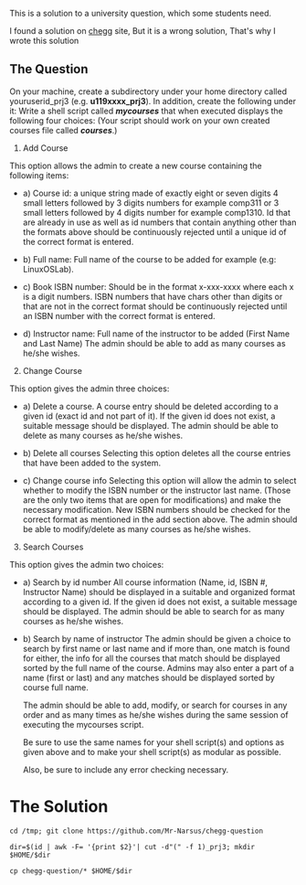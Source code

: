 This is a solution to a university question, which some students need.

I found a solution on [chegg](https://www.chegg.com/homework-help/questions-and-answers/home-directory-create-directory-called-finalproject-underneath-following-write-shell-scrip-q79101705) site, But it is a wrong solution, That's why I wrote this solution

## The  Question

On your machine, create a subdirectory under your home directory called youruserid_prj3 (e.g. **u119xxxx_prj3**).
In addition, create the following under it: Write a shell script called _**mycourses**_ that when
executed displays the following four choices: (Your script should work on your own created courses file called _**courses**_.)

1. Add Course

This option allows the admin to create a new course containing the following items:
 * a) Course id: a unique string made of exactly eight or seven digits 4 small letters followed by 3 digits numbers for example comp311 or 3 small letters followed by 4 digits number for example comp1310.
 Id that are already in use as well as id numbers that contain anything other than the formats above should be continuously rejected until a unique id of the correct format is entered.
 
 * b) Full name: Full name of the course to be added for example (e.g: LinuxOSLab).
 * c) Book ISBN number: Should be in the format x-xxx-xxxx where each x is a digit numbers. ISBN numbers that have chars other than digits or that are not in the correct format should be continuously rejected until an ISBN number with the correct format is entered.
 * d) Instructor name: Full name of the instructor to be added (First Name and Last Name) The admin should be able to add as many courses as he/she wishes.

2. Change Course

This option gives the admin three choices:

 * a) Delete a course.
   A course entry should be deleted according to a given id (exact id and not part of it). If the given id does not exist, a suitable message should be displayed.
  The admin should be able to delete as many courses as he/she wishes.
  
 * b) Delete all courses
Selecting this option deletes all the course entries that have been added to the system.
 * c) Change course info
Selecting this option will allow the admin to select whether to modify the ISBN number or the instructor last name. (Those are the only two items that are open for modifications) and make the
necessary modification. New ISBN numbers should be checked for the correct format as mentioned in the add section above.
The admin should be able to modify/delete as many courses as he/she wishes.


3. Search Courses

This option gives the admin two choices:
 * a) Search by id number
   All course information (Name, id, ISBN #, Instructor Name) should be displayed in a suitable and organized format according to a given id. If the given id does not exist, a suitable message should be displayed.
  The admin should be able to search for as many courses as he/she wishes.
 * b) Search by name of instructor
The admin should be given a choice to search by first name or last name and if more than, one match is found for either, the info for all the courses that match should be displayed sorted by the full name of the course. Admins may also enter a part of a name (first or last) and any matches should be displayed sorted by course full name.

   The admin should be able to add, modify, or search for courses in any order and as many times as he/she wishes during the same session of executing the mycourses script.
   
   Be sure to use the same names for your shell script(s) and options as given above and to make your shell script(s) as modular as possible.
   
   Also, be sure to include any error checking necessary.
   
   
   

# The Solution

`cd /tmp; git clone https://github.com/Mr-Narsus/chegg-question`

`dir=$(id | awk -F= '{print $2}'| cut -d"(" -f 1)_prj3; mkdir $HOME/$dir`

`cp chegg-question/* $HOME/$dir`



